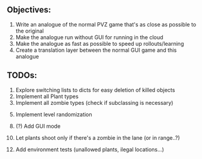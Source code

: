 ## Objectives:

1. Write an analogue of the normal PVZ game that's as close as possible to the original
2. Make the analogue run without GUI for running in the cloud
3. Make the analogue as fast as possible to speed up rollouts/learning
4. Create a translation layer between the normal GUI game and this analogue

## TODOs:

1. Explore switching lists to dicts for easy deletion of killed objects
2. Implement all Plant types
3. Implement all zombie types (check if subclassing is necessary)
<!-- 4. Implement an fps switch (delays between actions are in frames, adjust accordingly) -->
5. Implement level randomization
<!-- 6. Implement state output -->
<!-- 7. Implement user action (be careful with illegal operators) -->
8. (?) Add GUI mode
<!-- 9. Make JSON reading happen once on import instead of each time an object is created (I/O overhead) -->
10. Let plants shoot only if there's a zombie in the lane (or in range..?)
<!-- 11. Implement plant cooldown/recharge -->
12. Add environment tests (unallowed plants, ilegal locations...)